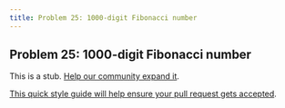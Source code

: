 ```yaml
---
title: Problem 25: 1000-digit Fibonacci number
---
```

## Problem 25: 1000-digit Fibonacci number

This is a stub. <a href='https://github.com/freecodecamp/guides/tree/master/src/pages/certifications/coding-interview-prep/project-euler/problem-25-1000-digit-fibonacci-number/index.md' target='_blank' rel='nofollow'>Help our community expand it</a>.

<a href='https://github.com/freecodecamp/guides/blob/master/README.md' target='_blank' rel='nofollow'>This quick style guide will help ensure your pull request gets accepted</a>.

<!-- The article goes here, in GitHub-flavored Markdown. Feel free to add YouTube videos, images, and CodePen/JSBin embeds  -->
